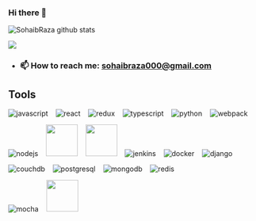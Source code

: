 ### Hi there 👋

<!--
**SohaibRaza/SohaibRaza** is a ✨ _special_ ✨ repository because its `README.md` (this file) appears on your GitHub profile.

Here are some ideas to get you started:

- 🔭 I’m currently working on ReactJS, Node.js, Python, Deno
- 🌱 I’m currently learning Docker, IoT
- 👯 I’m looking to collaborate on ...
- 🤔 I’m looking for help with ...
- 💬 Ask me about ...
- 📫 How to reach me: sohaibraza000@gmail.com
- 😄 Pronouns: ...
- ⚡ Fun fact: ...
-->

![SohaibRaza github stats](https://github-readme-stats.vercel.app/api?username=SohaibRaza&show_icons=true&hide_border=true&count_private=true&role=OWNER,ORGANIZATION_MEMBER,COLLABORATOR,CONTRIBUTOR&hide=issues&show_icons=true&hide_border=true) 

<!-- <img  src="https://github-readme-stats.vercel.app/api?username=SohaibRaza&show_icons=true&hide_border=true&count_private=true&role=OWNER,ORGANIZATION_MEMBER,COLLABORATOR,CONTRIBUTOR&hide=issues">

<img  src="https://github-readme-streak-stats.herokuapp.com/?user=SohaibRaza&hide_border=true&theme=tokyonight" >
-->

<img  src="https://github-readme-streak-stats.herokuapp.com/?user=SohaibRaza&hide_border=true&theme=monokai" >

- ### 📫 How to reach me: sohaibraza000@gmail.com


## Tools
<!-- -->
![javascript](https://user-images.githubusercontent.com/7778803/101231702-e51d5600-36ce-11eb-932c-c025aa2887fa.png) &nbsp;&nbsp;
![react](https://user-images.githubusercontent.com/7778803/101231734-07af6f00-36cf-11eb-8f43-950c619d510d.png) &nbsp;&nbsp;
![redux](https://user-images.githubusercontent.com/7778803/101231758-2a418800-36cf-11eb-9712-ae8bd59e57de.png) &nbsp;&nbsp;
![typescript](https://user-images.githubusercontent.com/7778803/101231592-18abb080-36ce-11eb-8590-f6827edf76f2.png) &nbsp;&nbsp;
![python](https://user-images.githubusercontent.com/7778803/101232043-2151b600-36d1-11eb-9122-a7334e07d6e7.png) &nbsp;&nbsp;
![webpack](https://user-images.githubusercontent.com/7778803/101231590-177a8380-36ce-11eb-9dd2-47dc38ea66a7.png) &nbsp;&nbsp;

<!-- Backend -->
![nodejs](https://user-images.githubusercontent.com/7778803/101231623-498be580-36ce-11eb-81f1-cd0b6021f5db.png) &nbsp;&nbsp;
<img src="https://user-images.githubusercontent.com/7778803/133672478-b66965aa-4cc1-4007-a378-b760f75ef14e.png" width="64" /> &nbsp;&nbsp;
<img src="https://user-images.githubusercontent.com/7778803/133667983-58a8451f-de59-46c7-b216-ef42004705b3.png" width="64" /> &nbsp;&nbsp;
![jenkins](https://user-images.githubusercontent.com/7778803/101232275-95d92480-36d2-11eb-826a-5aa4b3c1300e.png) &nbsp;&nbsp;
![docker](https://user-images.githubusercontent.com/7778803/101232316-d6d13900-36d2-11eb-8cf4-3c769b7bd3d7.png) &nbsp;&nbsp;
![django](https://user-images.githubusercontent.com/7778803/101231587-13e6fc80-36ce-11eb-828c-26d30e003d7f.png) &nbsp;&nbsp;

<!-- ![kubernets](https://user-images.githubusercontent.com/7778803/101232351-14ce5d00-36d3-11eb-8d86-4cf99428c514.png) -->
<!-- ![nginx](https://user-images.githubusercontent.com/7778803/101232124-78578b00-36d1-11eb-98c9-f882cfca9f7d.png) -->
<!-- ![express](https://user-images.githubusercontent.com/7778803/101231481-64aa2580-36cd-11eb-852f-988a7e32abd1.png) -->

<!-- Databases -->
![couchdb](https://user-images.githubusercontent.com/7778803/101231941-5dd0e200-36d0-11eb-91a9-030498ea5f39.png) &nbsp;&nbsp;
![postgresql](https://user-images.githubusercontent.com/7778803/101231881-e8fda800-36cf-11eb-81b3-749ea2d75ab8.png) &nbsp;&nbsp;
![mongodb](https://user-images.githubusercontent.com/7778803/101231887-f3b83d00-36cf-11eb-8e51-81862e0c9d31.png) &nbsp;&nbsp;
![redis](https://user-images.githubusercontent.com/7778803/101232179-d5534100-36d1-11eb-9395-02014198eaf2.png) &nbsp;&nbsp;

<!-- Testing Frameworks -->
![mocha](https://user-images.githubusercontent.com/7778803/101231505-886d6b80-36cd-11eb-9a5e-936b37b71ebd.png) &nbsp;&nbsp;
<img src="https://user-images.githubusercontent.com/7778803/133668434-1f155632-49fb-4182-b740-3b8e8846d7ca.png" width="64" /> &nbsp;&nbsp;
<!-- ![jest](https://user-images.githubusercontent.com/7778803/101232242-56aad380-36d2-11eb-9e48-2a4e427a45da.png) -->
